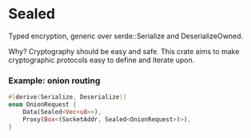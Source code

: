 # Sealed

Typed encryption, generic over serde::Serialize and DeserializeOwned.

Why? Cryptography should be easy and safe. This crate aims to make cryptographic protocols
easy to define and iterate upon.

### Example: onion routing

```rust
#[derive(Serialize, Deserialize)]
enum OnionRequest {
    Data(Sealed<Vec<u8>>),
    Proxy(Box<(SocketAddr, Sealed<OnionRequest>)>),
}
```
